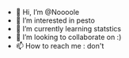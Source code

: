 - 👋 Hi, I’m @Noooole
- 👀 I’m interested in pesto
- 🌱 I’m currently learning statstics
- 💞️ I’m looking to collaborate on :)
- 📫 How to reach me : don't

<!---
Noooole/Noooole is a ✨ special ✨ repository because its `README.md` (this file) appears on your GitHub profile.
You can click the Preview link to take a look at your changes.
--->
